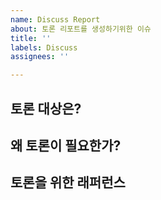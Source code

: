 ```yaml
---
name: Discuss Report
about: 토론 리포트를 생성하기위한 이슈
title: ''
labels: Discuss
assignees: ''

---
```


## 토론 대상은?


## 왜  토론이 필요한가?


## 토론을 위한 래퍼런스
